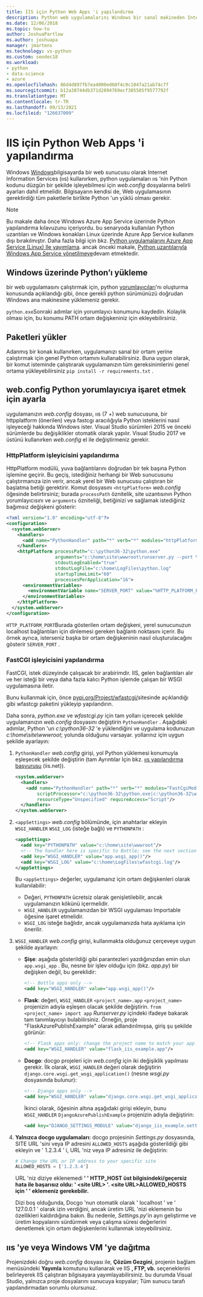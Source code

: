 ```yaml
---
title: IIS için Python Web Apps 'i yapılandırma
description: Python web uygulamalarını Windows bir sanal makineden Internet Information Services çalışacak şekilde yapılandırma.
ms.date: 12/06/2018
ms.topic: how-to
author: JoshuaPartlow
ms.author: joshuapa
manager: jmartens
ms.technology: vs-python
ms.custom: seodec18
ms.workload:
- python
- data-science
- azure
ms.openlocfilehash: 86d4d897fb7ea4000ed60f4c9c1047a21ab74c7f
ms.sourcegitcommit: b12a38744db371d2894769ecf305585f9577792f
ms.translationtype: MT
ms.contentlocale: tr-TR
ms.lasthandoff: 09/13/2021
ms.locfileid: "126637009"
---
```

# <a name="configure-python-web-apps-for-iis"></a>IIS için Python Web Apps 'i yapılandırma

Windows [Windows](/azure/architecture/reference-architectures/n-tier/windows-vm)bilgisayarda bir web sunucusu olarak Internet Information Services (ııs) kullanırken, python uygulamaları ııs 'nin Python kodunu düzgün bir şekilde işleyebilmesi için *web.config* dosyalarına belirli ayarları dahil etmelidir. Bilgisayarın kendisi de, Web uygulamasının gerektirdiği tüm paketlerle birlikte Python 'un yüklü olması gerekir.

> [!Note]
> Bu makale daha önce Windows Azure App Service üzerinde Python yapılandırma kılavuzunu içeriyordu. bu senaryoda kullanılan Python uzantıları ve Windows konakları Linux üzerinde Azure App Service kullanım dışı bırakılmıştır. Daha fazla bilgi için bkz. [Python uygulamalarını Azure App Service (Linux) Ile yayımlama](publishing-python-web-applications-to-azure-from-visual-studio.md). ancak önceki makale, [Python uzantılarıyla Windows App Service yönetilmeye](managing-python-on-azure-app-service.md)devam etmektedir.

## <a name="install-python-on-windows"></a>Windows üzerinde Python’ı yükleme

bir web uygulamasını çalıştırmak için, python [yorumlayıcıları](installing-python-interpreters.md)'nı oluşturma konusunda açıklandığı gibi, önce gerekli python sürümünüzü doğrudan Windows ana makinesine yüklemeniz gerekir.

`python.exe`Sonraki adımlar için yorumlayıcı konumunu kaydedin. Kolaylık olması için, bu konumu PATH ortam değişkeniniz için ekleyebilirsiniz.

## <a name="install-packages"></a>Paketleri yükler

Adanmış bir konak kullanırken, uygulamanızı sanal bir ortam yerine çalıştırmak için genel Python ortamını kullanabilirsiniz. Buna uygun olarak, bir komut isteminde çalıştırarak uygulamanızın tüm gereksinimlerini genel ortama yükleyebilirsiniz `pip install -r requirements.txt` .

## <a name="set-webconfig-to-point-to-the-python-interpreter"></a>web.config Python yorumlayıcıya işaret etmek için ayarla

uygulamanızın *web.config* dosyası, ııs (7 +) web sunucusuna, bir httpplatform (önerilen) veya fastcgı aracılığıyla Python isteklerini nasıl işleyeceği hakkında Windows ister. Visual Studio sürümleri 2015 ve önceki sürümlerde bu değişiklikler otomatik olarak yapılır. Visual Studio 2017 ve üstünü kullanırken *web.config* el ile değiştirmeniz gerekir.

### <a name="configure-the-httpplatform-handler"></a>HttpPlatform işleyicisini yapılandırma

HttpPlatform modülü, yuva bağlantılarını doğrudan bir tek başına Python işlemine geçirir. Bu geçiş, istediğiniz herhangi bir Web sunucusunu çalıştırmanıza izin verir, ancak yerel bir Web sunucusu çalıştıran bir başlatma betiği gerektirir. Komut dosyasını `<httpPlatform>` *web.config* öğesinde belirtirsiniz; burada `processPath` öznitelik, site uzantısının Python yorumlayıcısını ve `arguments` özniteliği, betiğinizi ve sağlamak istediğiniz bağımsız değişkeni gösterir:

```xml
<?xml version="1.0" encoding="utf-8"?>
<configuration>
  <system.webServer>
    <handlers>
      <add name="PythonHandler" path="*" verb="*" modules="httpPlatformHandler" resourceType="Unspecified"/>
    </handlers>
    <httpPlatform processPath="c:\python36-32\python.exe"
                  arguments="c:\home\site\wwwroot\runserver.py --port %HTTP_PLATFORM_PORT%"
                  stdoutLogEnabled="true"
                  stdoutLogFile="c:\home\LogFiles\python.log"
                  startupTimeLimit="60"
                  processesPerApplication="16">
      <environmentVariables>
        <environmentVariable name="SERVER_PORT" value="%HTTP_PLATFORM_PORT%" />
      </environmentVariables>
    </httpPlatform>
  </system.webServer>
</configuration>
```

`HTTP_PLATFORM_PORT`Burada gösterilen ortam değişkeni, yerel sunucunuzun localhost bağlantıları için dinlemesi gereken bağlantı noktasını içerir. Bu örnek ayrıca, isterseniz başka bir ortam değişkeninin nasıl oluşturulacağını gösterir `SERVER_PORT` .

### <a name="configure-the-fastcgi-handler"></a>FastCGI işleyicisini yapılandırma

FastCGI, istek düzeyinde çalışacak bir arabirimdir. IIS, gelen bağlantıları alır ve her isteği bir veya daha fazla kalıcı Python işlemde çalışan bir WSGI uygulamasına iletir.

Bunu kullanmak için, önce [pypi.org/Project/wfastcgi/](https://pypi.io/project/wfastcgi)sitesinde açıklandığı gibi wfastcgı paketini yükleyip yapılandırın.

Daha sonra, *python.exe* ve *wfastcgi.py* için tam yolları içerecek şekilde uygulamanızın *web.config* dosyasını değiştirin `PythonHandler` . Aşağıdaki adımlar, Python 'un *c:\python36-32* 'e yüklendiğini ve uygulama kodunuzun *c:\home\site\wwwroot*; yolunda olduğunu varsayar. yollarınız için uygun şekilde ayarlayın:

1. `PythonHandler` *web.config* girişi, yol Python yüklemesi konumuyla eşleşecek şekilde değiştirin (tam Ayrıntılar Için bkz. [ııs yapılandırma başvurusu](https://www.iis.net/configreference) (iis.net)).

    ```xml
    <system.webServer>
      <handlers>
        <add name="PythonHandler" path="*" verb="*" modules="FastCgiModule"
            scriptProcessor="c:\python36-32\python.exe|c:\python36-32\wfastcgi.py"
            resourceType="Unspecified" requireAccess="Script"/>
      </handlers>
    </system.webServer>
    ```

1. `<appSettings>` *web.config* bölümünde, için anahtarlar ekleyin `WSGI_HANDLER` `WSGI_LOG` (isteğe bağlı) ve `PYTHONPATH` :

    ```xml
    <appSettings>
      <add key="PYTHONPATH" value="c:\home\site\wwwroot"/>
      <!-- The handler here is specific to Bottle; see the next section. -->
      <add key="WSGI_HANDLER" value="app.wsgi_app()"/>
      <add key="WSGI_LOG" value="c:\home\LogFiles\wfastcgi.log"/>
    </appSettings>
    ```

    Bu `<appSettings>` değerler, uygulamanız için ortam değişkenleri olarak kullanılabilir:

    - Değeri, `PYTHONPATH` ücretsiz olarak genişletilebilir, ancak uygulamanızın kökünü içermelidir.
    - `WSGI_HANDLER` uygulamanızdan bir WSGI uygulaması Importable öğesine işaret etmelidir.
    - `WSGI_LOG` isteğe bağlıdır, ancak uygulamanızda hata ayıklama için önerilir.

1. `WSGI_HANDLER` *web.config* girişi, kullanmakta olduğunuz çerçeveye uygun şekilde ayarlayın:

    - **Şişe**: aşağıda gösterildiği gibi parantezleri yazdığınızdan emin olun `app.wsgi_app` . Bu, nesne bir işlev olduğu için (bkz. *app.py*) bir değişken değil, bu gereklidir:

        ```xml
        <!-- Bottle apps only -->
        <add key="WSGI_HANDLER" value="app.wsgi_app()"/>
        ```

    - **Flask**: değeri, `WSGI_HANDLER` `<project_name>.app` `<project_name>` projenizin adıyla eşleşen olacak şekilde değiştirin. `from <project_name> import app` *Runserver.py* içindeki ifadeye bakarak tam tanımlayıcıyı bulabilirsiniz. Örneğin, proje "FlaskAzurePublishExample" olarak adlandırılmışsa, giriş şu şekilde görünür:

        ```xml
        <!-- Flask apps only: change the project name to match your app -->
        <add key="WSGI_HANDLER" value="flask_iis_example.app"/>
        ```

    - **Docgo**: docgo projeleri için *web.config* için iki değişiklik yapılması gerekir. İlk olarak, `WSGI_HANDLER` değeri olarak değiştirin `django.core.wsgi.get_wsgi_application()` (nesne *wsgi.py* dosyasında bulunur):

        ```xml
        <!-- Django apps only -->
        <add key="WSGI_HANDLER" value="django.core.wsgi.get_wsgi_application()"/>
        ```

        İkinci olarak, öğesinin altına aşağıdaki girişi ekleyin, bunu `WSGI_HANDLER` `DjangoAzurePublishExample` projenizin adıyla değiştirin:

        ```xml
        <add key="DJANGO_SETTINGS_MODULE" value="django_iis_example.settings" />
        ```

1. **Yalnızca docgo uygulamaları**: docgo projesinin *Settings.py* dosyasında, SITE URL 'sini veya IP adresini `ALLOWED_HOSTS` aşağıda gösterildiği gibi ekleyin ve ' 1.2.3.4 ' i, URL 'niz veya IP adresiniz ile değiştirin:

    ```python
    # Change the URL or IP address to your specific site
    ALLOWED_HOSTS = ['1.2.3.4']
    ```

    URL 'niz diziye eklenemedi **' ' HTTP_HOST üst bilgisindeki/geçersiz hata ile başarısız oldu: ' \<site URL\> '. \<site URL\>ALLOWED_HOSTS için ' ' eklemeniz gerekebilir.**

    Dizi boş olduğunda, Docgo 'nun otomatik olarak ' localhost ' ve ' 127.0.0.1 ' olarak izin verdiğini, ancak üretim URL 'nizi eklemenin bu özellikleri kaldırdığına bakın. Bu nedenle, *Settings.py*'in ayrı geliştirme ve üretim kopyalarını sürdürmek veya çalışma süresi değerlerini denetlemek için ortam değişkenlerini kullanmak isteyebilirsiniz.

## <a name="deploy-to-iis-or-a-windows-vm"></a>ııs 'ye veya Windows VM 'ye dağıtma

Projenizdeki doğru *web.config* dosyası ile, **Çözüm Gezgini**, projenin bağlam menüsündeki **Yayımla** komutunu kullanarak ve IIS **, FTP, vb.** seçeneklerini belirleyerek IIS çalıştıran bilgisayara yayımlayabilirsiniz. bu durumda Visual Studio, yalnızca proje dosyalarını sunucuya kopyalar; Tüm sunucu tarafı yapılandırmadan sorumlu olursunuz.
